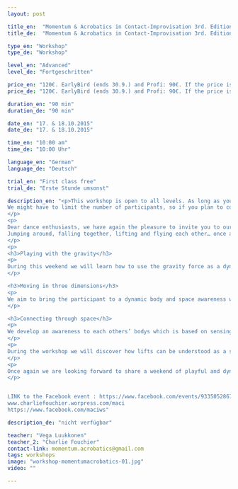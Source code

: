 ```yaml
---
layout: post

title_en:  "Momentum & Acrobatics in Contact-Improvisation 3rd. Edition"
title_de:  "Momentum & Acrobatics in Contact-Improvisation 3rd. Edition"

type_en: "Workshop"
type_de: "Workshop"

level_en: "Advanced"
level_de: "Fortgeschritten"

price_en: "120€. EarlyBird (ends 30.9.) and Profi: 90€. If the price is a problem for you, contact us."
price_de: "120€. EarlyBird (ends 30.9.) and Profi: 90€. If the price is a problem for you, contact us."

duration_en: "90 min"
duration_de: "90 min"

date_en: "17. & 18.10.2015"
date_de: "17. & 18.10.2015"

time_en: "10:00 am"
time_de: "10:00 Uhr"

language_en: "German"
language_de: "Deutsch"

trial_en: "First class free"
trial_de: "Erste Stunde umsonst"

description_en: "<p>This workshop is open to all levels. As long as you like to move and are willing to let yourself being taken by the dynamic of the movement, enjoying falling and flying, you are welcome to join!
We might have to limit the number of participants, so if you plan to come please register early on.
</p>
<p>
Dear dance enthusiasts, we have again the pleasure to invite you to our next Contact-Improvisation workshop in Berlin! After two very fruitful and enjoyable meetings in Berlin and Leipzig we want to keep on sharing our research around the use of dynamics in contact improvisation. Enjoying the momentum, more than ever!
Jumping around, falling together, lifting and flying each other… once again we will give you the possibility to discover various ways to play with the momentum, using it to feel, enjoy, create and sweat.
</p>
<p>
<h3>Playing with the gravity</h3>
<p>
During this weekend we will learn how to use the gravity force as a dynamic resource in our dance, finding ways to smoothly enter and leave physical contact while dancing together.
</p>

<h3>Moving in three dimensions</h3>
<p>
We aim to bring the participant to a dynamic body and space awareness which allows them to fully sense and spread their movement in three dimensions. This awareness gives us more freedom in our dance… and we can get more and more crazy in our improvisations!
</p>

<h3>Connecting through space</h3>
<p>
We develop an awareness to each others’ bodys which is based on sensing the movement of our gravity center. Through this awareness we become able to feel each others’ intentions in and out of physical contacts. In this frame we can open our dance to the space and become able to enjoy more freedom and more energy in our movements.
</p>
<p>
During the workshop we will discover how lifts can be understood as a smooth weight transfer between two connected centers; that falling can be experienced as a simple change of system; and that weight can be shared without contact, by becoming sensitive to our partner’s intentions. We can then let ourselves fall into fluent level changes, lifts and displacements through space.
</p>
<p>
Once again we are looking forward to share a weekend of playful and dynamic dances with you!
</p>


LINK to the Facebook event : https://www.facebook.com/events/933505286711533/
www.charliefouchier.worpress.com/maci
https://www.facebook.com/maciws"

description_de: "nicht verfügbar"

teacher: "Vega Luukkonen"
teacher_2: "Charlie Fouchier"
contact-link: momentum.acrobatics@gmail.com
tags: workshops
image: "workshop-momentumacrobatics-01.jpg"
video: ""

---
```


